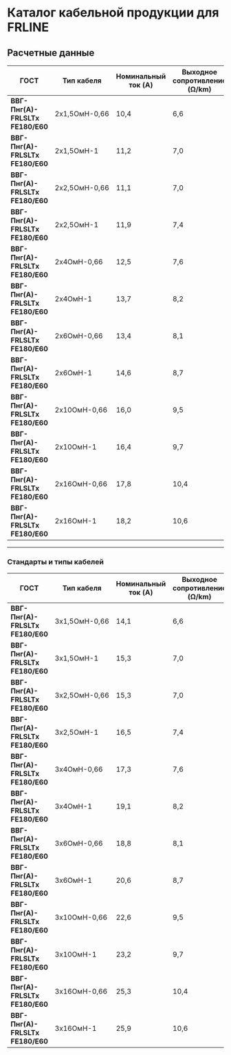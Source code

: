 # Каталог кабельной продукции для FRLINE  
## Расчетные данные  

| ГОСТ | Тип кабеля | Номинальный ток (A) | Выходное сопротивление (Ω/km) |
|------|------------|---------------------|-------------------------------|
| **ВВГ-Пнг(А)-FRLSLTx FE180/E60** | 2x1,5ОмН-0,66 | 10,4 | 6,6 |
| **ВВГ-Пнг(А)-FRLSLTx FE180/E60** | 2x1,5ОмН-1 | 11,2 | 7,0 |
| **ВВГ-Пнг(А)-FRLSLTx FE180/E60** | 2x2,5ОмН-0,66 | 11,1 | 7,0 |
| **ВВГ-Пнг(А)-FRLSLTx FE180/E60** | 2x2,5ОмН-1 | 11,9 | 7,4 |
| **ВВГ-Пнг(А)-FRLSLTx FE180/E60** | 2x4ОмН-0,66 | 12,5 | 7,6 |
| **ВВГ-Пнг(А)-FRLSLTx FE180/E60** | 2x4ОмН-1 | 13,7 | 8,2 |
| **ВВГ-Пнг(А)-FRLSLTx FE180/E60** | 2x6ОмН-0,66 | 13,4 | 8,1 |
| **ВВГ-Пнг(А)-FRLSLTx FE180/E60** | 2x6ОмН-1 | 14,6 | 8,7 |
| **ВВГ-Пнг(А)-FRLSLTx FE180/E60** | 2x10ОмН-0,66 | 16,0 | 9,5 |
| **ВВГ-Пнг(А)-FRLSLTx FE180/E60** | 2x10ОмН-1 | 16,4 | 9,7 |
| **ВВГ-Пнг(А)-FRLSLTx FE180/E60** | 2x16ОмН-0,66 | 17,8 | 10,4 |
| **ВВГ-Пнг(А)-FRLSLTx FE180/E60** | 2x16ОмН-1 | 18,2 | 10,6 |

---

### Стандарты и типы кабелей

| ГОСТ | Тип кабеля | Номинальный ток (A) | Выходное сопротивление (Ω/km) |
|------|------------|---------------------|-------------------------------|
| **ВВГ-Пнг(А)-FRLSLTx FE180/E60** | 3x1,5ОмН-0,66 | 14,1 | 6,6 |
| **ВВГ-Пнг(А)-FRLSLTx FE180/E60** | 3x1,5ОмН-1 | 15,3 | 7,0 |
| **ВВГ-Пнг(А)-FRLSLTx FE180/E60** | 3x2,5ОмН-0,66 | 15,3 | 7,0 |
| **ВВГ-Пнг(А)-FRLSLTx FE180/E60** | 3x2,5ОмН-1 | 16,5 | 7,4 |
| **ВВГ-Пнг(А)-FRLSLTx FE180/E60** | 3x4ОмН-0,66 | 17,3 | 7,6 |
| **ВВГ-Пнг(А)-FRLSLTx FE180/E60** | 3x4ОмН-1 | 19,1 | 8,2 |
| **ВВГ-Пнг(А)-FRLSLTx FE180/E60** | 3x6ОмН-0,66 | 18,8 | 8,1 |
| **ВВГ-Пнг(А)-FRLSLTx FE180/E60** | 3x6ОмН-1 | 20,6 | 8,7 |
| **ВВГ-Пнг(А)-FRLSLTx FE180/E60** | 3x10ОмН-0,66 | 22,6 | 9,5 |
| **ВВГ-Пнг(А)-FRLSLTx FE180/E60** | 3x10ОмН-1 | 23,2 | 9,7 |
| **ВВГ-Пнг(А)-FRLSLTx FE180/E60** | 3x16ОмН-0,66 | 25,3 | 10,4 |
| **ВВГ-Пнг(А)-FRLSLTx FE180/E60** | 3x16ОмН-1 | 25,9 | 10,6 |

